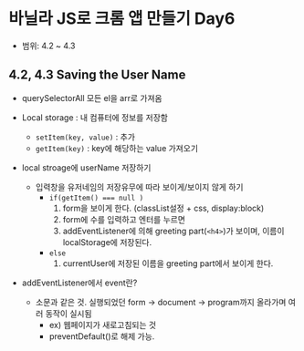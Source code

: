 # 바닐라 JS로 크롬 앱 만들기 Day6
+ 범위: 4.2 ~ 4.3

## 4.2, 4.3 Saving the User Name
+ querySelectorAll 모든 el을 arr로 가져옴
+ Local storage : 내 컴퓨터에 정보를 저장함
  + `setItem(key, value)` : 추가
  + `getItem(key)` : key에 해당하는 value 가져오기


+ local stroage에 userName 저장하기
  + 입력창을 유저네임의 저장유무에 따라 보이게/보이지 않게 하기
    + `if(getItem() === null )`
      1. form을 보이게 한다. (classList설정 + css, display:block)
      2. form에 수를 입력하고 엔터를 누르면
      3. addEventListener에 의해 greeting part(`<h4>`)가 보이며, 이름이 localStorage에 저장된다.
    + `else`
      1. currentUser에 저장된 이름을 greeting part에서 보이게 한다.


+ addEventListener에서 event란?
  + 소문과 같은 것. 실행되었던 form -> document -> program까지 올라가며 여러 동작이 실시됨
    + ex) 웹페이지가 새로고침되는 것
    + preventDefault()로 해제 가능.
